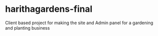 # harithagardens-final
Client based project  for making the site and Admin panel for a gardening  and planting business 
